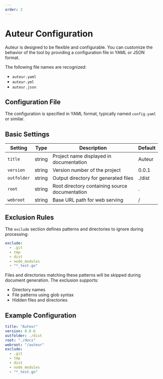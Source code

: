 ```yaml
---
order: 2
---
```


# Auteur Configuration

Auteur is designed to be flexible and configurable. You can customize the behavior of the tool by providing a configuration file in YAML or JSON format.

The following file names are recognized:

- `auteur.yaml`
- `auteur.yml`
- `auteur.json`

## Configuration File

The configuration is specified in YAML format, typically named `config.yaml` or similar.

## Basic Settings

| Setting     | Type   | Description                                    | Default |
| ----------- | ------ | ---------------------------------------------- | ------- |
| `title`     | string | Project name displayed in documentation        | Auteur  |
| `version`   | string | Version number of the project                  | 0.0.1   |
| `outfolder` | string | Output directory for generated files           | ./dist  |
| `root`      | string | Root directory containing source documentation | .       |
| `webroot`   | string | Base URL path for web serving                  | /       |

## Exclusion Rules

The `exclude` section defines patterns and directories to ignore during processing:

```yml
exclude:
  - .git
  - tmp
  - dist
  - node_modules
  - "*_test.go"
```

Files and directories matching these patterns will be skipped during document generation. The exclusion supports:

- Directory names
- File patterns using glob syntax
- Hidden files and directories

## Example Configuration

```yml
title: "Auteur"
version: 0.0.6
outfolder: ./dist
root: "./docs"
webroot: "/auteur"
exclude:
  - .git
  - tmp
  - dist
  - node_modules
  - "*_test.go"
```
